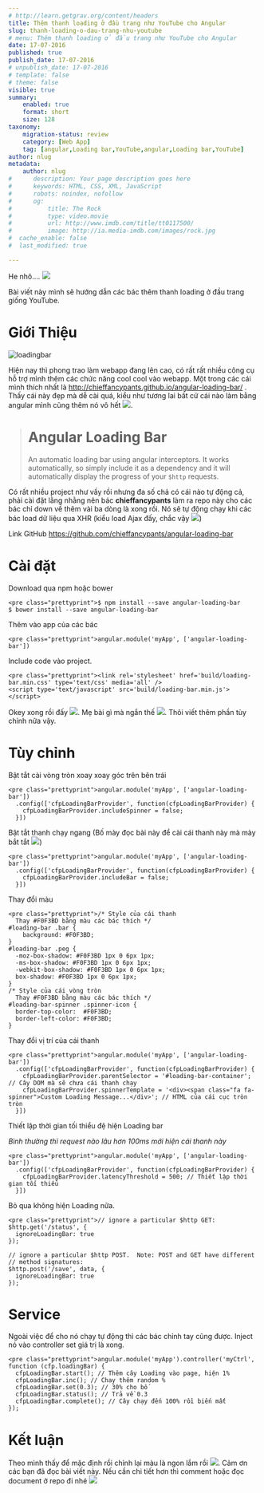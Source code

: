 ```yaml
---
# http://learn.getgrav.org/content/headers
title: Thêm thanh loading ở đầu trang như YouTube cho Angular
slug: thanh-loading-o-dau-trang-nhu-youtube
# menu: Thêm thanh loading ở đầu trang như YouTube cho Angular
date: 17-07-2016
published: true
publish_date: 17-07-2016
# unpublish_date: 17-07-2016
# template: false
# theme: false
visible: true
summary:
    enabled: true
    format: short
    size: 128
taxonomy:
    migration-status: review
    category: [Web App]
    tag: [angular,Loading bar,YouTube,angular,Loading bar,YouTube]
author: nlug
metadata:
    author: nlug
#      description: Your page description goes here
#      keywords: HTML, CSS, XML, JavaScript
#      robots: noindex, nofollow
#      og:
#          title: The Rock
#          type: video.movie
#          url: http://www.imdb.com/title/tt0117500/
#          image: http://ia.media-imdb.com/images/rock.jpg
#  cache_enable: false
#  last_modified: true

---
```


He nhô…. ![](http://cuthanh.com/wp-content/uploads/lm-easy-emoticons/emoticons-custom/a2b20fedb8f910c6d52ffeb6a30af1b8.png)

Bài viết này mình sẽ hướng dẫn các bác thêm thanh loading ở đầu trang giống YouTube.

# Giới Thiệu

![loadingbar](http://cuthanh.com/wp-content/uploads/2016/07/loadingbar-1024x550.png)

Hiện nay thì phong trao làm webapp đang lên cao, có rất rất nhiều công cụ hỗ trợ mình thêm các chức năng cool cool vào webapp. Một trong các cái mình thích nhất là <http://chieffancypants.github.io/angular-loading-bar/> . Thấy cái này đẹp mà dễ cài quá, kiểu như tương lai bất cứ cái nào làm bằng angular mình cũng thêm nó vô hết ![](http://cuthanh.com/wp-content/uploads/lm-easy-emoticons/emoticons-custom/b5832fef30eaf55643c1756ec601702d.png).

> # Angular Loading Bar
> 
> An automatic loading bar using angular interceptors. It works automatically, so simply include it as a dependency and it will automatically display the progress of your `$http` requests.

Có rất nhiều project như vầy rồi nhưng đa số chả có cái nào tự động cả, phải cài đặt lằng nhằng nên bác **chieffancypants** làm ra repo này cho các bác chỉ down về thêm vài ba dòng là xong rồi. Nó sẽ tự động chạy khi các bác load dữ liệu qua XHR (kiểu load Ajax đấy, chắc vậy ![](http://cuthanh.com/wp-content/uploads/lm-easy-emoticons/emoticons-custom/4496791ae48b92a081a170ec56c63f89.png))

Link GitHub <https://github.com/chieffancypants/angular-loading-bar>

# Cài đặt

Download qua npm hoặc bower

 
    <pre class="prettyprint">$ npm install --save angular-loading-bar
    $ bower install --save angular-loading-bar

Thêm vào app của các bác

 
    <pre class="prettyprint">angular.module('myApp', ['angular-loading-bar'])


Include code vào project.

 
    <pre class="prettyprint"><link rel='stylesheet' href='build/loading-bar.min.css' type='text/css' media='all' />
    <script type='text/javascript' src='build/loading-bar.min.js'></script>

Okey xong rồi đấy ![](http://cuthanh.com/wp-content/uploads/lm-easy-emoticons/emoticons-custom/071f21ef208c6035f370d855d4767207.png). Mẹ bài gì mà ngắn thế ![](http://cuthanh.com/wp-content/uploads/lm-easy-emoticons/emoticons-custom/7a77f3bca77f8126d0cb4608460a3a0d.png). Thôi viết thêm phần tùy chỉnh nữa vậy.

# Tùy chỉnh

Bật tắt cài vòng tròn xoay xoay góc trên bên trái

 
    <pre class="prettyprint">angular.module('myApp', ['angular-loading-bar'])
      .config(['cfpLoadingBarProvider', function(cfpLoadingBarProvider) {
        cfpLoadingBarProvider.includeSpinner = false;
      }])

Bật tắt thanh chạy ngang (Bố mày đọc bài này để cài cái thanh này mà mày bắt tắt ![](http://cuthanh.com/wp-content/uploads/lm-easy-emoticons/emoticons-custom/080861c0c12b3c87e3cb77a2d91754b8.png))

 
    <pre class="prettyprint">angular.module('myApp', ['angular-loading-bar'])
      .config(['cfpLoadingBarProvider', function(cfpLoadingBarProvider) {
        cfpLoadingBarProvider.includeBar = false;
      }])

Thay đổi màu

 
    <pre class="prettyprint">/* Style của cái thanh
      Thay #F0F3BD bằng màu các bác thích */
    #loading-bar .bar {
        background: #F0F3BD;  
    }
    #loading-bar .peg {
      -moz-box-shadow: #F0F3BD 1px 0 6px 1px;
      -ms-box-shadow: #F0F3BD 1px 0 6px 1px;
      -webkit-box-shadow: #F0F3BD 1px 0 6px 1px;
      box-shadow: #F0F3BD 1px 0 6px 1px;
    }
    /* Style của cái vòng tròn
      Thay #F0F3BD bằng màu các bác thích */
    #loading-bar-spinner .spinner-icon {
      border-top-color:  #F0F3BD;
      border-left-color: #F0F3BD;
    }

Thay đổi vị trí của cái thanh

 
    <pre class="prettyprint">angular.module('myApp', ['angular-loading-bar'])
      .config(['cfpLoadingBarProvider', function(cfpLoadingBarProvider) {
        cfpLoadingBarProvider.parentSelector = '#loading-bar-container'; // Cây DOM mà sẽ chưa cái thanh chạy
        cfpLoadingBarProvider.spinnerTemplate = '<div><span class="fa fa-spinner">Custom Loading Message...</div>'; // HTML của cái cục tròn tròn
      }])

Thiết lập thời gian tối thiểu đệ hiện Loading bar

*Bình thường thì request nào lâu hơn 100ms mới hiện cái thanh này*

 
    <pre class="prettyprint">angular.module('myApp', ['angular-loading-bar'])
      .config(['cfpLoadingBarProvider', function(cfpLoadingBarProvider) {
        cfpLoadingBarProvider.latencyThreshold = 500; // Thiết lập thời gian tối thiểu
      }])

Bỏ qua không hiện Loading nữa.

 
    <pre class="prettyprint">// ignore a particular $http GET:
    $http.get('/status', {
      ignoreLoadingBar: true
    });
    
    // ignore a particular $http POST.  Note: POST and GET have different
    // method signatures:
    $http.post('/save', data, {
      ignoreLoadingBar: true
    });

# Service

Ngoài việc để cho nó chạy tự động thì các bác chỉnh tay cũng được. Inject nó vào controller set giá trị là xong.

 
    <pre class="prettyprint">angular.module('myApp').controller('myCtrl', function (cfp.loadingBar) {
      cfpLoadingBar.start(); // Thêm cây Loading vào page, hiện 1%
      cfpLoadingBar.inc(); // Chay thêm random %
      cfpLoadingBar.set(0.3); // 30% cho bố
      cfpLoadingBar.status(); // Trả về 0.3
      cfpLoadingBar.complete(); // Cây chạy đến 100% rồi biến mất
    });

# Kết luận

Theo mình thấy để mặc định rồi chỉnh lại màu là ngon lắm rồi ![](http://cuthanh.com/wp-content/uploads/lm-easy-emoticons/emoticons-custom/4e8a1167e4ebd4920705549439e77db2.png). Cảm ơn các bạn đã đọc bài viết này. Nếu cần chi tiết hơn thì comment hoặc đọc document ở repo đi nhé ![](http://cuthanh.com/wp-content/uploads/lm-easy-emoticons/emoticons-custom/3182d42b9326c68c9a456df369ea9898.png)